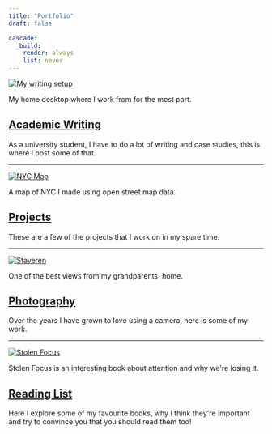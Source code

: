 ```yaml
---
title: "Portfolio"
draft: false

cascade:
  _build:
    render: always
    list: never
---
```


[![My writing setup](/portfolio/images/desktop.jpg)](/portfolio/academic_writing)

My home desktop where I work from for the most part.

## [Academic Writing](/portfolio/academic_writing)

As a university student, I have to do a lot of writing and case studies, this is where I post some of that.  

---  

[![NYC Map](/images/nyc.png)](/portfolio/projects)

A map of NYC I made using open street map data.

## [Projects](/portfolio/projects)

These are a few of the projects that I work on in my spare time.

---

[![Staveren](/portfolio/images/Staveren.jpg)](/portfolio/photography)

One of the best views from my grandparents' home.

## [Photography](/portfolio/photography)

Over the years I have grown to love using a camera, here is some of my work.

---



[![Stolen Focus](/portfolio/images/stolen_focus.jpg)](/portfolio/reading_list)

Stolen Focus is an interesting book about attention and why we're losing it.
## [Reading List](/portfolio/reading_list)

Here I explore some of my favourite books, why I think they're important and try to convince you that you should read them too!
